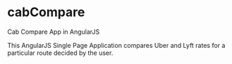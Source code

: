 # cabCompare
Cab Compare App in AngularJS

This AngularJS Single Page Application compares Uber and Lyft rates for a particular route decided by the user.
